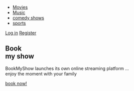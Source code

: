 <html lang="en"><html>
<head>
  <meta charset="UTF-8">
  <meta name="viewport" content="width=device-width, initial-scale=1.0">
  <meta http-equiv="X-UA-Compatible" content="ie=edge">
 <title>book tickets</title>

  <link rel="stylesheet" href="web.css">
</head>
<body>
  <div class="container">
    <nav>
      <ul>
        <li><a href="#">Movies</a></li>
        <li><a href="#">Music</a></li>
        <li><a href="#">comedy shows</a></li>
        <li><a href="#">sports</a></li>
      </ul>
      <div class="buttons">
        <a href="#" class="login">Log in</a>
        <a href="#" class="btn">Register</a>
      </div>
    </nav>
    <div class="content">
      <h2>Book<br>my show</h2>
      <p>BookMyShow launches its own online streaming platform ...<br>enjoy the moment with your family</p>
    </div>
    <div class="link">
      <a href="#" class="hire">book now!</a>
    </div>
  </div>
</body>
</html>
